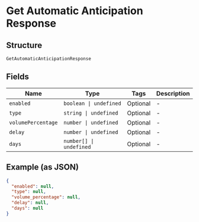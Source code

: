 
# Get Automatic Anticipation Response

## Structure

`GetAutomaticAnticipationResponse`

## Fields

| Name | Type | Tags | Description |
|  --- | --- | --- | --- |
| `enabled` | `boolean \| undefined` | Optional | - |
| `type` | `string \| undefined` | Optional | - |
| `volumePercentage` | `number \| undefined` | Optional | - |
| `delay` | `number \| undefined` | Optional | - |
| `days` | `number[] \| undefined` | Optional | - |

## Example (as JSON)

```json
{
  "enabled": null,
  "type": null,
  "volume_percentage": null,
  "delay": null,
  "days": null
}
```

